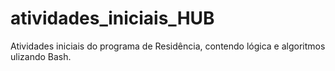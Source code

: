 # atividades_iniciais_HUB
Atividades iniciais do programa de Residência, contendo lógica e algoritmos ulizando Bash.
